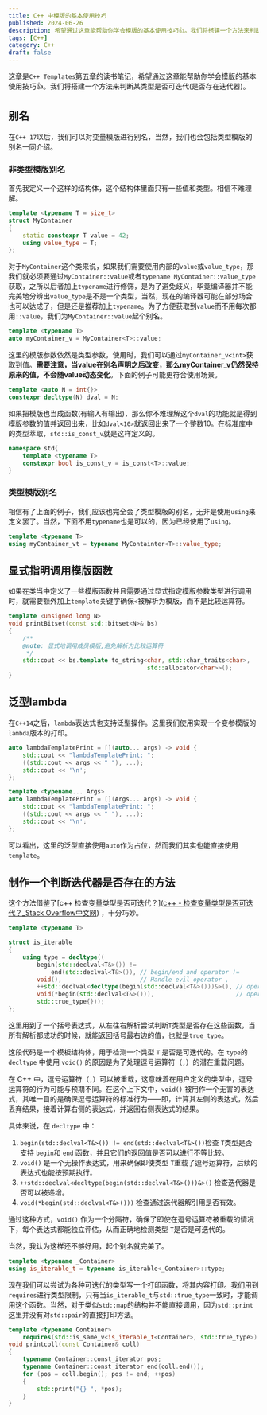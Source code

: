 ```yaml
---
title: C++ 中模版的基本使用技巧
published: 2024-06-26
description: 希望通过这章能帮助你学会模版的基本使用技巧👍。我们将搭建一个方法来判断某类型是否可迭代(是否存在迭代器)
tags: [C++]
category: C++
draft: false
---
```


这章是`C++ Templates`第五章的读书笔记，希望通过这章能帮助你学会模版的基本使用技巧👍。我们将搭建一个方法来判断某类型是否可迭代(是否存在迭代器)。

<!--more-->

## 别名
在`C++ 17`以后，我们可以对变量模版进行别名，当然，我们也会包括类型模版的别名一同介绍。

### 非类型模版别名
首先我定义一个这样的结构体，这个结构体里面只有一些值和类型。相信不难理解。
```cpp
template <typename T = size_t>
struct MyContainer
{
    static constexpr T value = 42;
    using value_type = T;
};
```
对于`MyContainer`这个类来说，如果我们需要使用内部的`value`或`value_type`，那我们就必须要通过`MyContainer::value`或者`typename MyContainer::value_type`获取，之所以后者加上`typename`进行修饰，是为了避免歧义，毕竟编译器并不能完美地分辨出`value_type`是不是一个类型，当然，现在的编译器可能在部分场合也可以达成了，但是还是推荐加上`typename`。为了方便获取到`value`而不用每次都用`::value`，我们为`MyContainer::value`起个别名。
```cpp
template <typename T>
auto myContainer_v = MyContainer<T>::value;
```
这里的模版参数依然是类型参数，使用时，我们可以通过`myContainer_v<int>`获取到值。**需要注意，当value在别名声明之后改变，那么myContainer_v仍然保持原来的值，不会随value动态变化**。下面的例子可能更符合使用场景。
```cpp
template <auto N = int{}>
constexpr decltype(N) dval = N;
```
如果把模版也当成函数(有输入有输出)，那么你不难理解这个`dval`的功能就是得到模版参数的值并返回出来，比如`dval<10>`就返回出来了一个整数10。在标准库中的类型萃取，`std::is_const_v`就是这样定义的。
```cpp
namespace std{
	template <typename T>
	constexpr bool is_const_v = is_const<T>::value;
}
```

### 类型模版别名
相信有了上面的例子，我们应该也完全会了类型模版的别名，无非是使用`using`来定义罢了。当然，下面不用`typename`也是可以的，因为已经使用了`using`。
```cpp
template <typename T>
using myContainer_vt = typename MyContainter<T>::value_type;
```

## 显式指明调用模版函数
如果在类当中定义了一些模版函数并且需要通过显式指定模版参数类型进行调用时，就需要额外加上`template`关键字确保`<`被解析为模版，而不是比较运算符。
```cpp
template <unsigned long N>
void printBitset(const std::bitset<N>& bs)
{
    /**
    @note: 显式地调用成员模版,避免解析为比较运算符
     */
    std::cout << bs.template to_string<char, std::char_traits<char>,
                                       std::allocator<char>>();
}
```

## 泛型lambda
在`C++14`之后，`lambda`表达式也支持泛型操作。这里我们使用实现一个变参模版的`lambda`版本的打印。
```cpp
auto lambdaTemplatePrint = [](auto... args) -> void {
    std::cout << "lambdaTemplatePrint: ";
    ((std::cout << args << " "), ...);
    std::cout << '\n';
};

template <typename... Args>
auto lambdaTemplatePrint = [](Args... args) -> void {
    std::cout << "lambdaTemplatePrint: ";
    ((std::cout << args << " "), ...);
    std::cout << '\n';
};
```
可以看出，这里的泛型直接使用`auto`作为占位，然而我们其实也能直接使用`template`。

## 制作一个判断迭代器是否存在的方法
这个方法借鉴了[c++ 检查变量类型是否可迭代？]([c++ - 检查变量类型是否可迭代？_Stack Overflow中文网](https://stackoverflow.org.cn/questions/13830158)) ，十分巧妙。
```cpp
template <typename T>

struct is_iterable
{
    using type = decltype((
        begin(std::declval<T&>()) !=
            end(std::declval<T&>()), // begin/end and operator !=
        void(),                      // Handle evil operator ,
        ++std::declval<decltype(begin(std::declval<T&>()))&>(), // operator++
        void(*begin(std::declval<T&>())),                       // operator*
        std::true_type{}));
};
```
这里用到了一个括号表达式，从左往右解析尝试判断`T`类型是否存在这些函数，当所有解析都成功的时候，就能返回括号最右边的值，也就是`true_type`。

这段代码是一个模板结构体，用于检测一个类型 `T` 是否是可迭代的。在 `type`的 `decltype` 中使用 `void()` 的原因是为了处理逗号运算符（`,`）的潜在重载问题。

在 C++ 中，逗号运算符（`,`）可以被重载，这意味着在用户定义的类型中，逗号运算符的行为可能与预期不同。在这个上下文中，`void()` 被用作一个无害的表达式，其唯一目的是确保逗号运算符的标准行为——即，计算其左侧的表达式，然后丢弃结果，接着计算右侧的表达式，并返回右侧表达式的结果。

具体来说，在 `decltype` 中：

1. `begin(std::declval<T&>()) != end(std::declval<T&>())`检查 `T`类型是否支持 `begin`和 `end` 函数，并且它们的返回值是否可以进行不等比较。
2. `void()` 是一个无操作表达式，用来确保即使类型 `T`重载了逗号运算符，后续的表达式也能按预期执行。
3. `++std::declval<decltype(begin(std::declval<T&>()))&>()` 检查迭代器是否可以被递增。
4. `void(*begin(std::declval<T&>()))` 检查通过迭代器解引用是否有效。

通过这种方式，`void()` 作为一个分隔符，确保了即使在逗号运算符被重载的情况下，每个表达式都能独立评估，从而正确地检测类型 `T`是否是可迭代的。

当然，我认为这样还不够好用，起个别名就完美了。
```cpp
template <typename _Container>
using is_iterable_t = typename is_iterable<_Container>::type;
```

现在我们可以尝试为各种可迭代的类型写一个打印函数，将其内容打印。我们用到`requires`进行类型限制，只有当`is_iterable_t`与`std::true_type`一致时，才能调用这个函数。当然，对于类似`std::map`的结构并不能直接调用，因为`std::print`这里并没有对`std::pair`的直接打印方法。
```cpp
template <typename Container>
    requires(std::is_same_v<is_iterable_t<Container>, std::true_type>)
void printcoll(const Container& coll)
{
    typename Container::const_iterator pos;
    typename Container::const_iterator end(coll.end());
    for (pos = coll.begin(); pos != end; ++pos)
    {
        std::print("{} ", *pos);
    }
}
```
